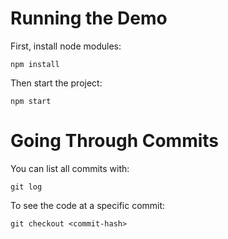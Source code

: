 # Running the Demo

First, install node modules:
```
npm install
```

Then start the project:
```
npm start
```

# Going Through Commits

You can list all commits with:
```
git log
```

To see the code at a specific commit:
```
git checkout <commit-hash>
```